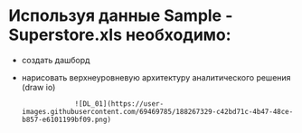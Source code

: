 # Используя данные Sample - Superstore.xls необходимо:
  * создать дашборд
  * нарисовать верхнеуровневую архитектуру аналитического решения (draw io)

                     ![DL_01](https://user-images.githubusercontent.com/69469785/188267329-c42bd71c-4b47-48ce-b857-e6101199bf09.png)
